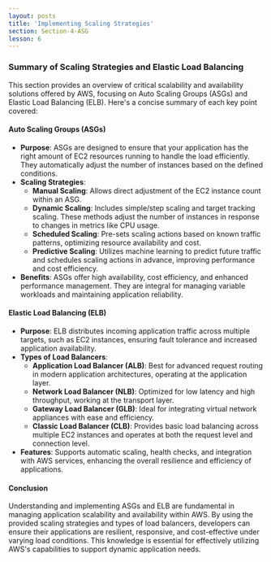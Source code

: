 ```yaml
---
layout: posts
title: 'Implementing Scaling Strategies'
section: Section-4-ASG
lesson: 6
---
```


### Summary of Scaling Strategies and Elastic Load Balancing

This section provides an overview of critical scalability and availability solutions offered by AWS, focusing on Auto Scaling Groups (ASGs) and Elastic Load Balancing (ELB). Here's a concise summary of each key point covered:

<!-- pagebreak -->

#### Auto Scaling Groups (ASGs)

- **Purpose**: ASGs are designed to ensure that your application has the right amount of EC2 resources running to handle the load efficiently. They automatically adjust the number of instances based on the defined conditions.
- **Scaling Strategies**:
  - **Manual Scaling**: Allows direct adjustment of the EC2 instance count within an ASG.
  - **Dynamic Scaling**: Includes simple/step scaling and target tracking scaling. These methods adjust the number of instances in response to changes in metrics like CPU usage.
  - **Scheduled Scaling**: Pre-sets scaling actions based on known traffic patterns, optimizing resource availability and cost.
  - **Predictive Scaling**: Utilizes machine learning to predict future traffic and schedules scaling actions in advance, improving performance and cost efficiency.
- **Benefits**: ASGs offer high availability, cost efficiency, and enhanced performance management. They are integral for managing variable workloads and maintaining application reliability.
<!-- pagebreak -->

#### Elastic Load Balancing (ELB)

- **Purpose**: ELB distributes incoming application traffic across multiple targets, such as EC2 instances, ensuring fault tolerance and increased application availability.
- **Types of Load Balancers**:
  - **Application Load Balancer (ALB)**: Best for advanced request routing in modern application architectures, operating at the application layer.
  - **Network Load Balancer (NLB)**: Optimized for low latency and high throughput, working at the transport layer.
  - **Gateway Load Balancer (GLB)**: Ideal for integrating virtual network appliances with ease and efficiency.
  - **Classic Load Balancer (CLB)**: Provides basic load balancing across multiple EC2 instances and operates at both the request level and connection level.
- **Features**: Supports automatic scaling, health checks, and integration with AWS services, enhancing the overall resilience and efficiency of applications.
<!-- pagebreak -->

#### Conclusion

Understanding and implementing ASGs and ELB are fundamental in managing application scalability and availability within AWS. By using the provided scaling strategies and types of load balancers, developers can ensure their applications are resilient, responsive, and cost-effective under varying load conditions. This knowledge is essential for effectively utilizing AWS's capabilities to support dynamic application needs.
